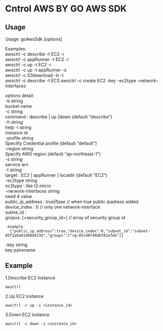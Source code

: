# Cntrol AWS BY GO AWS SDK

## Usage
Usage: goAwsSdk [options]

Examples:  
awsctrl -c describe -t EC2 -i <instanceid>  
awsctrl -c appRunner -t EC2 -i <instanceid>  
awsctrl -c up -t EC2 -i <instanceid>  
awsctrl -c up -t appRunner -s <service arn>  
awsctrl -c S3download -b <bucketName> -t <localdir>  
awsctrl -c describe -t ECS 
awsctrl -c create EC2 -key <keypair> -ec2type <ec2type> -network-interfaces <json String>

options detail:  
  -b string  
    bucket name  
  -c string  
    	command : describe | up |down (default "describe")  
  -h string  
    	help
  -i string  
    	instance id  
  -profile string  
    	Specifiy Credential profile (default "default")  
  -region string  
    	Specify AWS region (default "ap-northeast-1")  
  -s string  
    	service arn  
  -t string  
    	target : EC2 | appRunner | localdir (default "EC2")  
  -ec2type string  
      ec2type : like t2.micro  
  -nerwork-interfaces string  
    need 4 value  
       public_ip_address : true|flase  // when true public ipadress added  
       device_index : 0     // only one network-interface  
       subne_id :  <subnet-nnnnn>  
       gropus: [<security_group_id>]  // array of security group id  

     example  
      {"public_ip_address":true,"device_index":0,"subnet_id":"subnet-05f2a9a81d40d433d","groups":["sg-05c48f49dbf81efeb"]} 
      
   -key string  
      key pairename  



## Example
1.Describe EC2 Instance
```
awsCtrl
```

2.Up EC2 instance
```
awsctrl -c up -i <instance_id>
```

3.Down EC2 instance
```
awsctrl -c down -i <instance_id>
```
